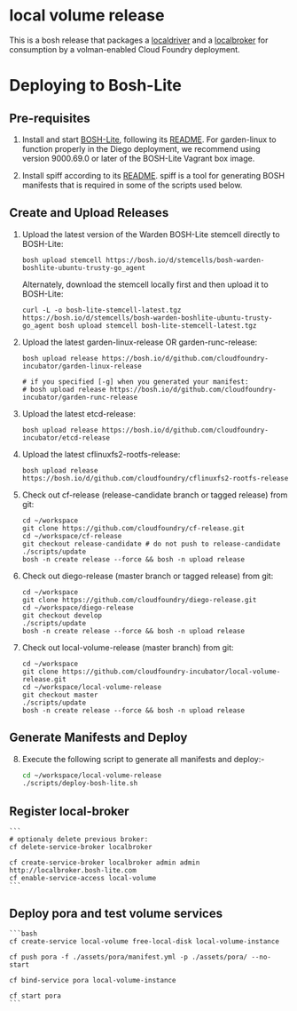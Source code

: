# local volume release
This is a bosh release that packages a [localdriver](https://github.com/cloudfoundry-incubator/localdriver) and a [localbroker](https://github.com/cloudfoundry-incubator/localbroker) for consumption by a volman-enabled Cloud Foundry deployment.

# Deploying to Bosh-Lite

## Pre-requisites

1. Install and start [BOSH-Lite](https://github.com/cloudfoundry/bosh-lite), following its [README](https://github.com/cloudfoundry/bosh-lite/blob/master/README.md).  For garden-linux to function properly in the Diego deployment, we recommend using version 9000.69.0 or later of the BOSH-Lite Vagrant box image.

2. Install spiff according to its [README](https://github.com/cloudfoundry-incubator/spiff). spiff is a tool for generating BOSH manifests that is required in some of the scripts used below.

## Create and Upload Releases

1. Upload the latest version of the Warden BOSH-Lite stemcell directly to BOSH-Lite:

    `bosh upload stemcell https://bosh.io/d/stemcells/bosh-warden-boshlite-ubuntu-trusty-go_agent`

    Alternately, download the stemcell locally first and then upload it to BOSH-Lite:
    
    `curl -L -o bosh-lite-stemcell-latest.tgz https://bosh.io/d/stemcells/bosh-warden-boshlite-ubuntu-trusty-go_agent
    bosh upload stemcell bosh-lite-stemcell-latest.tgz`

2. Upload the latest garden-linux-release OR garden-runc-release:
   
    ```
    bosh upload release https://bosh.io/d/github.com/cloudfoundry-incubator/garden-linux-release
    
    # if you specified [-g] when you generated your manifest:
    # bosh upload release https://bosh.io/d/github.com/cloudfoundry-incubator/garden-runc-release
    ```

3. Upload the latest etcd-release:

    `bosh upload release https://bosh.io/d/github.com/cloudfoundry-incubator/etcd-release`

4. Upload the latest cflinuxfs2-rootfs-release:

    `bosh upload release https://bosh.io/d/github.com/cloudfoundry/cflinuxfs2-rootfs-release`

5. Check out cf-release (release-candidate branch or tagged release) from git:

    ```
    cd ~/workspace
    git clone https://github.com/cloudfoundry/cf-release.git
    cd ~/workspace/cf-release
    git checkout release-candidate # do not push to release-candidate
    ./scripts/update
    bosh -n create release --force && bosh -n upload release
    ```

6. Check out diego-release (master branch or tagged release) from git:

    ```
    cd ~/workspace
    git clone https://github.com/cloudfoundry/diego-release.git
    cd ~/workspace/diego-release
    git checkout develop 
    ./scripts/update
    bosh -n create release --force && bosh -n upload release
    ```

7. Check out local-volume-release (master branch) from git:

    ```
    cd ~/workspace
    git clone https://github.com/cloudfoundry-incubator/local-volume-release.git
    cd ~/workspace/local-volume-release
    git checkout master
    ./scripts/update
    bosh -n create release --force && bosh -n upload release
    ```

## Generate Manifests and Deploy

8. Execute the following script to generate all manifests and deploy:-

    ```bash
    cd ~/workspace/local-volume-release
    ./scripts/deploy-bosh-lite.sh
    ```

## Register local-broker

    ```
    # optionaly delete previous broker:
    cf delete-service-broker localbroker
    
    cf create-service-broker localbroker admin admin http://localbroker.bosh-lite.com
    cf enable-service-access local-volume
    ```

## Deploy pora and test volume services

    ```bash
    cf create-service local-volume free-local-disk local-volume-instance
    
    cf push pora -f ./assets/pora/manifest.yml -p ./assets/pora/ --no-start
    
    cf bind-service pora local-volume-instance
    
    cf start pora
    ```

